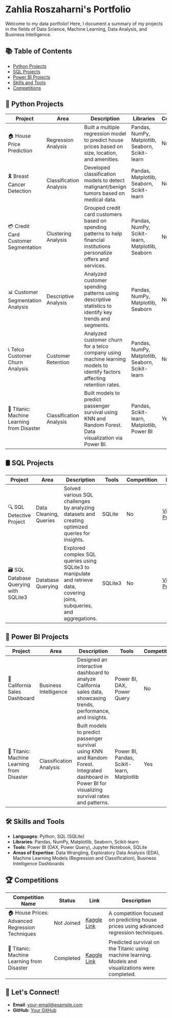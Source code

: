 # Zahlia Roszaharni's Portfolio

Welcome to my data portfolio! Here, I document a summary of my projects in the fields of Data Science, Machine Learning, Data Analysis, and Business Intelligence.

## 📚 Table of Contents

- [Python Projects](#python-projects)
- [SQL Projects](#sql-projects)
- [Power BI Projects](#power-bi-projects)
- [Skills and Tools](#skills-and-tools)
- [Competitions](#competitions)

## 🐍 Python Projects

| Project                                  | Area                   | Description                                                                                                                                           | Libraries                                                       | Competition | Link            |
|------------------------------------------|------------------------|-------------------------------------------------------------------------------------------------------------------------------------------------------|-----------------------------------------------------------------|-------------|-----------------|
| 🏠 House Price Prediction                | Regression Analysis    | Built a multiple regression model to predict house prices based on size, location, and amenities.                                                     | Pandas, NumPy, Matplotlib, Seaborn, Scikit-learn               | No          | [View Project](https://github.com/your-username/house-price-prediction) |
| 🎗️ Breast Cancer Detection              | Classification Analysis| Developed classification models to detect malignant/benign tumors based on medical data.                                                              | Pandas, Matplotlib, Seaborn, Scikit-learn                       | No          | [View Project](https://github.com/your-username/breast-cancer-detection) |
| 💳 Credit Card Customer Segmentation     | Clustering Analysis    | Grouped credit card customers based on spending patterns to help financial institutions personalize offers and services.                              | Pandas, NumPy, Scikit-learn, Matplotlib, Seaborn               | No          | [View Project](https://github.com/your-username/credit-card-segmentation) |
| 📊 Customer Segmentation Analysis       | Descriptive Analysis   | Analyzed customer spending patterns using descriptive statistics to identify key trends and segments.                                                  | Pandas, NumPy, Matplotlib, Seaborn                             | No          | [View Project](https://github.com/your-username/customer-segmentation) |
| 📞 Telco Customer Churn Analysis         | Customer Retention     | Analyzed customer churn for a telco company using machine learning models to identify factors affecting retention rates.                               | Pandas, NumPy, Matplotlib, Seaborn, Scikit-learn               | No          | [View Project](https://github.com/your-username/telco-churn-analysis) |
| 🚢 Titanic: Machine Learning from Disaster| Classification Analysis| Built models to predict passenger survival using KNN and Random Forest. Data visualization via Power BI.                                                | Pandas, Scikit-learn, Matplotlib, Power BI                     | Yes         | [View Project](https://github.com/your-username/titanic-machine-learning) |

## 🛢️ SQL Projects

| Project                              | Area                     | Description                                                                                   | Tools   | Competition | Link            |
|--------------------------------------|--------------------------|-----------------------------------------------------------------------------------------------|---------|-------------|-----------------|
| 🔍 SQL Detective Project            | Data Cleaning, Queries   | Solved various SQL challenges by analyzing datasets and creating optimized queries for insights. | SQLite  | No          | [View Project](https://github.com/your-username/sql-detective) |
| 🗃️ SQL Database Querying with SQLite3| Database Querying         | Explored complex SQL queries using SQLite3 to manipulate and retrieve data, covering joins, subqueries, and aggregations. | SQLite3 | No          | [View Project](https://github.com/your-username/sql-database-querying) |

## 💼 Power BI Projects

| Project                            | Area               | Description                                                                                                                                               | Tools          | Competition | Link            |
|------------------------------------|--------------------|-----------------------------------------------------------------------------------------------------------------------------------------------------------|----------------|-------------|-----------------|
| 🏢 California Sales Dashboard      | Business Intelligence | Designed an interactive dashboard to analyze California sales data, showcasing trends, performance, and insights.                                        | Power BI, DAX, Power Query | No          | [View Project](https://github.com/your-username/california-sales-dashboard) |
| 🚢 Titanic: Machine Learning from Disaster | Classification Analysis| Built models to predict passenger survival using KNN and Random Forest. Integrated dashboard in Power BI for visualizing survival rates and patterns.        | Power BI, Pandas, Scikit-learn, Matplotlib | Yes         | [View Project](https://github.com/your-username/titanic-powerbi-dashboard) |

## 🛠️ Skills and Tools

- **Languages**: Python, SQL (SQLite)
- **Libraries**: Pandas, NumPy, Matplotlib, Seaborn, Scikit-learn
- **Tools**: Power BI (DAX, Power Query), Jupyter Notebook, SQLite
- **Areas of Expertise**: Data Wrangling, Exploratory Data Analysis (EDA), Machine Learning Models (Regression and Classification), Business Intelligence Dashboards

## 🏆 Competitions

| Competition Name                    | Status      | Link            | Description                                                                 |
|--------------------------------------|-------------|-----------------|-----------------------------------------------------------------------------|
| 🏠 House Prices: Advanced Regression Techniques | Not Joined | [Kaggle Link](https://www.kaggle.com/c/house-prices-advanced-regression-techniques) | A competition focused on predicting house prices using advanced regression techniques. |
| 🚢 Titanic: Machine Learning from Disaster | Completed  | [Kaggle Link](https://www.kaggle.com/c/titanic) | Predicted survival on the Titanic using machine learning. Models and visualizations were completed. |

## 📧 Let's Connect!

- **Email**: [your-email@example.com](mailto:your-email@example.com)
- **GitHub**: [Your GitHub](https://github.com/your-username)

